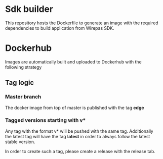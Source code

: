 # Sdk builder
This repository hosts the Dockerfile to generate an image with the required dependencies to build application from Wirepas SDK.

# Dockerhub
Images are automatically built and uploaded to Dockerhub with the following strategy

## Tag logic
### Master branch
The docker image from top of master is published with the tag **edge**

### Tagged versions starting with v*
Any tag with the format v* will be pushed with the same tag.
Additionally the latest tag will have the tag **latest** in order to always follow the latest stable version.

In order to create such a tag, please create a release with the release tab.
